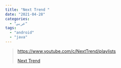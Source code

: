 ```yaml
---
title: "Next Trend "
date: "2021-04-28"
categories:
  - "عربي"
tags:
  - "android"
  - "java"
---
```


> https://www.youtube.com/c/NextTrend/playlists
>
> [Next Trend ](https://www.youtube.com/c/NextTrend/playlists)
